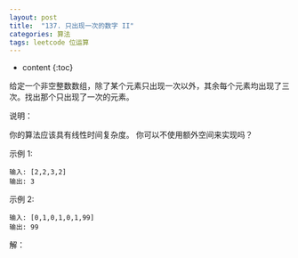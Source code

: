 ```yaml
---
layout: post
title:  "137. 只出现一次的数字 II"
categories: 算法
tags: leetcode 位运算
---
```


* content
{:toc}

<!--more-->

给定一个非空整数数组，除了某个元素只出现一次以外，其余每个元素均出现了三次。找出那个只出现了一次的元素。

说明：

你的算法应该具有线性时间复杂度。 你可以不使用额外空间来实现吗？

示例 1:

```
输入: [2,2,3,2]
输出: 3
```

示例 2:

```
输入: [0,1,0,1,0,1,99]
输出: 99
```

解：

```

```
